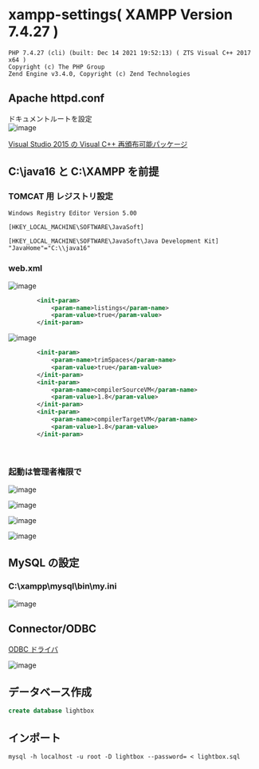# xampp-settings( XAMPP Version 7.4.27 )
```
PHP 7.4.27 (cli) (built: Dec 14 2021 19:52:13) ( ZTS Visual C++ 2017 x64 )
Copyright (c) The PHP Group
Zend Engine v3.4.0, Copyright (c) Zend Technologies
```
## Apache httpd.conf
ドキュメントルートを設定\
![image](https://user-images.githubusercontent.com/1501327/157797077-d2723772-6072-4c7e-8083-6cdf8b7ac2ca.png)


[Visual Studio 2015 の Visual C++ 再頒布可能パッケージ](https://www.microsoft.com/ja-jp/download/details.aspx?id=48145)

## C:\java16 と C:\XAMPP を前提

### TOMCAT 用 レジストリ設定
```
Windows Registry Editor Version 5.00

[HKEY_LOCAL_MACHINE\SOFTWARE\JavaSoft]

[HKEY_LOCAL_MACHINE\SOFTWARE\JavaSoft\Java Development Kit]
"JavaHome"="C:\\java16"
```
### web.xml
![image](https://user-images.githubusercontent.com/1501327/157796064-d2a50ec5-c80b-48d0-ad50-7ac687d74c30.png)
```xml
        <init-param>
            <param-name>listings</param-name>
            <param-value>true</param-value>
        </init-param>
```
![image](https://user-images.githubusercontent.com/1501327/157795752-fae270c3-edf0-4f1f-b8b8-21fac2f69e37.png)
```xml
        <init-param>
            <param-name>trimSpaces</param-name>
            <param-value>true</param-value>
        </init-param>
        <init-param>
            <param-name>compilerSourceVM</param-name>
            <param-value>1.8</param-value>
        </init-param>
        <init-param>
            <param-name>compilerTargetVM</param-name>
            <param-value>1.8</param-value>
        </init-param>
```

<br>

### 起動は管理者権限で
![image](https://user-images.githubusercontent.com/1501327/156975831-d5a147ec-ca9c-46bc-886c-6e7e5a7da6c6.png)

![image](https://user-images.githubusercontent.com/1501327/156976102-e448f722-6956-44ff-97eb-534c89a0920f.png)

![image](https://user-images.githubusercontent.com/1501327/158916576-628ace5e-0105-4497-ab02-0988857c892c.png)

![image](https://user-images.githubusercontent.com/1501327/156976052-a376f120-86b2-4f73-94c9-b3ae049a372b.png)

## MySQL の設定
### C:\xampp\mysql\bin\my.ini

![image](https://user-images.githubusercontent.com/1501327/156976420-7b22dfbb-96e9-4d79-ad49-b5e7dba1845e.png)

## Connector/ODBC
[ODBC ドライバ](https://dev.mysql.com/downloads/connector/odbc/)

![image](https://user-images.githubusercontent.com/1501327/157796595-18e0f77c-4bc7-46fc-8893-cde12db08873.png)

## データベース作成
```sql
create database lightbox
```

## インポート
```
mysql -h localhost -u root -D lightbox --password= < lightbox.sql
```
